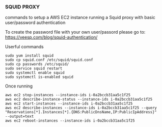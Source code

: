 ### SQUID PROXY

commands to setup a AWS EC2 instance running a Squid proxy with basic user/password authentication

To create the password file with your own user/passord please go to:
https://veesp.com/blog/squid-authentication/

Userful commands

```
sudo yum install squid
sudo cp squid.conf /etc/squid/squid.conf
sudo cp passwords /etc/squid/
sudo service squid restart
sudo systemctl enable squid
sudo systemctl is-enabled squid
```	

Once running
```	
aws ec2 stop-instances --instance-ids i-0a2bccb31aa5c1f25
aws ec2 describe-instance-status --instance-ids i-0a2bccb31aa5c1f25
aws ec2 start-instances --instance-ids i-0a2bccb31aa5c1f25
aws ec2 describe-instances --instance-ids i-0a2bccb31aa5c1f25 --query "Reservations[*].Instances[*].{DNS:PublicDnsName,IP:PublicIpAddress}" --output=text
aws ec2 reboot-instances --instance-ids i-0a2bccb31aa5c1f25
```	
